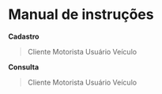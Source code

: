 # Manual de instruções
     
**Cadastro**
> Cliente
> Motorista
> Usuário
> Veículo
          
**Consulta**
> Cliente
> Motorista
> Usuário
> Veículo 